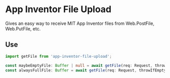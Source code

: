 # App Inventor File Upload

Gives an easy way to receive MIT App Inventor files from Web.PostFile, Web.PutFile, etc.

## Use

```ts
import getFile from 'app-inventor-file-upload';

const maybeEmptyFile: Buffer | null = await getFile(req: Request, throwIfEmpty?: false);
const alwaysFullFile: Buffer = await getFile(req: Request, throwIfEmpty: true);
```
